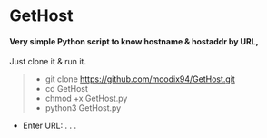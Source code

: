 # GetHost

#### Very simple Python script to know hostname & hostaddr by URL,  
Just clone it & run it.

>* git clone <https://github.com/moodix94/GetHost.git>
>* cd GetHost
>* chmod +x GetHost.py
>* python3 GetHost.py

* Enter URL: . . .
